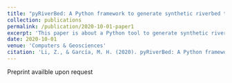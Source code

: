 ```yaml
---
title: "pyRiverBed: A Python framework to generate synthetic riverbed topography of constant-width meandering rivers"
collection: publications
permalink: /publication/2020-10-01-paper1
excerpt: 'This paper is about a Python tool to generate synthetic riverbed topography of constant-width meandering rivers'
date: 2020-10-01
venue: 'Computers & Geosciences'
citation: 'Li, Z., & García, M. H. (2020). pyRiverBed: A Python framework to generate synthetic riverbed topography of constant-width meandering rivers.'
---
```


Preprint availble upon request